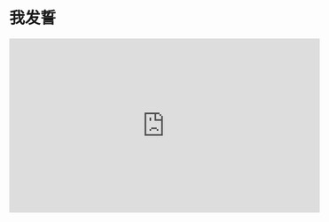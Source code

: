 <h1>我发誓</h1>

<iframe width="560" height="315" src="https://www.youtube.com/embed/fjPL6AYwwp4" frameborder="0" allow="accelerometer; autoplay; encrypted-media; gyroscope; picture-in-picture" allowfullscreen></iframe>
